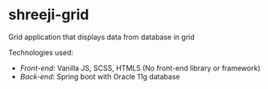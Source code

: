 # shreeji-grid

Grid application that displays data from database in grid

Technologies used:
- *Front-end*: Vanilla JS, SCSS, HTML5 (No front-end library or framework)
- *Back-end*: Spring boot with Oracle 11g database

